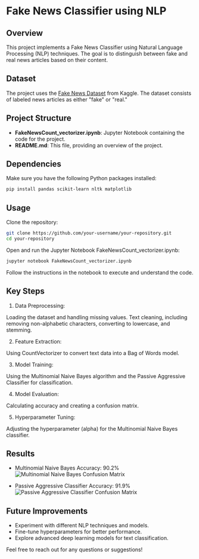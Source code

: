 # Fake News Classifier using NLP

## Overview

This project implements a Fake News Classifier using Natural Language Processing (NLP) techniques. The goal is to distinguish between fake and real news articles based on their content.

## Dataset

The project uses the [Fake News Dataset](https://www.kaggle.com/c/fake-news/data#) from Kaggle. The dataset consists of labeled news articles as either "fake" or "real."

## Project Structure

- **FakeNewsCount_vectorizer.ipynb**: Jupyter Notebook containing the code for the project.
- **README.md**: This file, providing an overview of the project.

## Dependencies

Make sure you have the following Python packages installed:

```bash
pip install pandas scikit-learn nltk matplotlib
```
## Usage
Clone the repository:
```bash
git clone https://github.com/your-username/your-repository.git
cd your-repository
```
Open and run the Jupyter Notebook FakeNewsCount_vectorizer.ipynb:

```bash
jupyter notebook FakeNewsCount_vectorizer.ipynb
```
Follow the instructions in the notebook to execute and understand the code.

## Key Steps
1. Data Preprocessing:

Loading the dataset and handling missing values.
Text cleaning, including removing non-alphabetic characters, converting to lowercase, and stemming.

2. Feature Extraction:

Using CountVectorizer to convert text data into a Bag of Words model.

3. Model Training:

Using the Multinomial Naive Bayes algorithm and the Passive Aggressive Classifier for classification.

4. Model Evaluation:

Calculating accuracy and creating a confusion matrix.

5. Hyperparameter Tuning:

Adjusting the hyperparameter (alpha) for the Multinomial Naive Bayes classifier.


## Results

- Multinomial Naive Bayes Accuracy: 90.2%
  ![Multinomial Naive Bayes Confusion Matrix](https://github.com/monalisaburma/Fake-News-Classifier-using-NLP/assets/122416015/f61558d8-c31d-4020-814e-99a89e6c9e0c)



- Passive Aggressive Classifier Accuracy: 91.9%
  ![Passive Aggressive Classifier Confusion Matrix](https://github.com/monalisaburma/Fake-News-Classifier-using-NLP/assets/122416015/aa184df4-f7ca-4fa0-8b1b-2158e868f903)



## Future Improvements
- Experiment with different NLP techniques and models.
- Fine-tune hyperparameters for better performance.
- Explore advanced deep learning models for text classification.


Feel free to reach out for any questions or suggestions!
